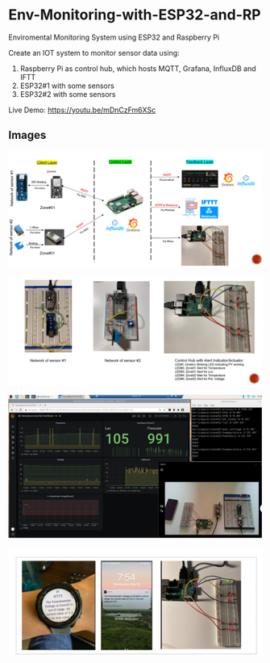 # Env-Monitoring-with-ESP32-and-RP
Enviromental Monitoring System using ESP32 and Raspberry Pi

Create an IOT system to monitor sensor data using: 
1. Raspberry Pi as control hub, which hosts MQTT, Grafana, InfluxDB and IFTT
2. ESP32#1 with some sensors
3. ESP32#2 with some sensors

Live Demo: https://youtu.be/mDnCzFm6XSc


## Images
![Block Diagram](https://github.com/HHH-01/Env-Monitoring-with-ESP32-and-RP/blob/6b15bfa7f8aed3f7396ca78cca9aba09860adc51/Document/Block_Diagram.PNG)

![Wiring](https://github.com/HHH-01/Env-Monitoring-with-ESP32-and-RP/blob/4e875885f8f99d84900ac05c0497a6790268e831/Document/Wiring_Diagram.PNG)

![Demo#1](https://github.com/HHH-01/Env-Monitoring-with-ESP32-and-RP/blob/4006dffa1df0278459551fdf7475b0cc2adbf2a6/Document/Demo.PNG)

![Demo#2](https://github.com/HHH-01/Env-Monitoring-with-ESP32-and-RP/blob/4e875885f8f99d84900ac05c0497a6790268e831/Document/AlterSystem_Demo.PNG)
